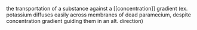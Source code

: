 the transportation of a substance against a [[concentration]] gradient (ex. potassium diffuses easily across membranes of dead paramecium, despite concentration gradient guiding them in an alt. direction)